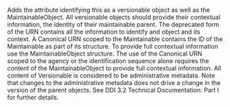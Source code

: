 Adds the attribute identifying this as a versionable object as well as the MaintainableObject. All versionable objects should provide their contextual information, the identity of their maintainable parent. The deprecated form of the URN contains all the information to identify and object and its context. A Canonical URN scoped to the Maintainable contains the ID of the Maintainable as part of its structure. To provide full contextual information use the MaintainableObject structure. The use of the Canonical URN scoped to the agency or the identification sequence alone requires the content of the MaintainableObject to provide full contextual information. All content of Versionable is considered to be administrative metadata. Note that changes to the administrative metadata does not drive a change in the version of the parent objects. See DDI 3.2 Technical Documentation: Part I for further details.
